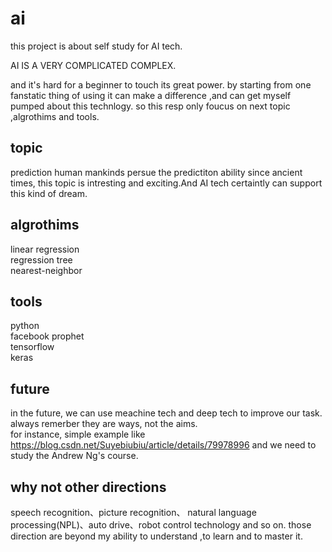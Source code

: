 # ai
this project is about self study for AI tech.

AI IS A VERY COMPLICATED COMPLEX.

and it's hard for a beginner to touch its great power.
by starting from one fanstatic thing of using it can make a difference ,and can get myself pumped about this technlogy.
so  this resp only foucus on next topic ,algrothims and tools.


## topic

prediction
human mankinds persue the predictiton ability since ancient times, this topic is intresting and exciting.And AI tech certaintly can support this  kind of dream.
  
## algrothims

linear regression  
regression tree  
nearest-neighbor  


## tools

python  
facebook prophet  
tensorflow  
keras  



## future

in the future, we can use meachine tech and deep tech to improve our task.   
always remerber they are ways, not the aims.  
for instance, simple example like https://blog.csdn.net/Suyebiubiu/article/details/79978996
and we need to study the Andrew Ng's  course.


## why not other directions

speech recognition、picture recognition、 natural language processing(NPL)、auto drive、robot control technology and so on.
those direction are beyond my ability to understand ,to learn and to master it.




